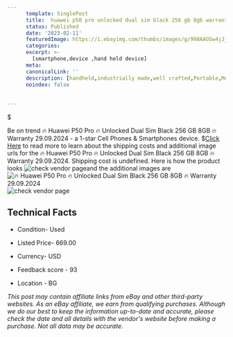 ```yaml
---
      template: SinglePost
      title:  huawei p50 pro unlocked dual sim black 256 gb 8gb warranty 29 09 2024
      status: Published
      date: '2023-02-11'
      featuredImage: https://i.ebayimg.com/thumbs/images/g/998AAOSw4jJj4-vz/s-l225.jpg
      categories: 
      excerpt: >-
        [smartphone,device ,hand held device]
      meta:
      canonicalLink: ''
      description: [handheld,industrially made,well crafted,Portable,Mobile,Compact,Convenient,Lightweight,Maneuverable,Man-portable,Miniature,Carriable,Hand-held,Light,Holdable,Transportable,Mobile device,Pocket-sized,On-the-go,Wireless,Cordless,Compact size,Convenient size, smartphone,device ,hand held device]
      noindex: false
      
        
---
```

$

Be on trend 🔥 Huawei P50 Pro 🔥 Unlocked Dual Sim Black 256 GB 8GB 🔥 Warranty 29.09.2024 - a 1-star Cell Phones & Smartphones device.
$[Click Here](https://www.ebay.com/itm/285139143303?hash=item42639e0a87%3Ag%3A998AAOSw4jJj4-vz&mkevt=1&mkcid=1&mkrid=711-53200-19255-0&campid=%253CePNCampaignId%253E&customid=%253CreferenceId%253E&toolid=10049) to read more to learn about the shipping costs and additional image urls for the 🔥 Huawei P50 Pro 🔥 Unlocked Dual Sim Black 256 GB 8GB 🔥 Warranty 29.09.2024. Shipping cost is undefined. Here is how the product looks ![check vendor page](https://i.ebayimg.com/thumbs/images/g/998AAOSw4jJj4-vz/s-l225.jpg)and the additional images are![🔥 Huawei P50 Pro 🔥 Unlocked Dual Sim Black 256 GB 8GB 🔥 Warranty 29.09.2024](https://i.ebayimg.com/images/g/998AAOSw4jJj4-vz/s-l1600.jpg)![check vendor page](https://origin-galleryplus.ebayimg.com/ws/web/285139143303_2_0_1/225x225.jpg,https://origin-galleryplus.ebayimg.com/ws/web/285139143303_3_0_1/225x225.jpg,https://origin-galleryplus.ebayimg.com/ws/web/285139143303_4_0_1/225x225.jpg,https://origin-galleryplus.ebayimg.com/ws/web/285139143303_5_0_1/225x225.jpg,https://origin-galleryplus.ebayimg.com/ws/web/285139143303_6_0_1/225x225.jpg,https://origin-galleryplus.ebayimg.com/ws/web/285139143303_7_0_1/225x225.jpg,https://origin-galleryplus.ebayimg.com/ws/web/285139143303_8_0_1/225x225.jpg,https://origin-galleryplus.ebayimg.com/ws/web/285139143303_9_0_1/225x225.jpg)



 ## Technical Facts 



     
      

 - Condition- Used 


      

 - Listed Price- 669.00 


      

 - Currency- USD 


      

 - Feedback score - 93 


      

 - Location - BG 


      
      

 *_This post may contain affiliate links from eBay and other third-party websites. As an eBay affiliate, we earn from qualifying purchases. Although we do our best to keep the information up-to-date and accurate, please check the date and all details with the vendor's website before making a purchase. Not all data may be accurate._*







